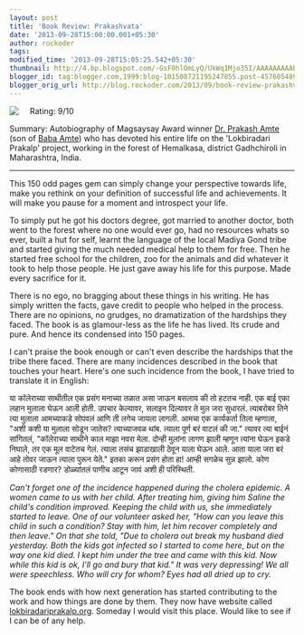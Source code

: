 ```yaml
---
layout: post
title: 'Book Review: Prakashvata'
date: '2013-09-28T15:00:00.001+05:30'
author: rockoder
tags: 
modified_time: '2013-09-28T15:05:25.542+05:30'
thumbnail: http://4.bp.blogspot.com/-GsF0hlOmLyQ/UkWq1Mjo35I/AAAAAAAAAB4/hJMD05t2hhw/s72-c/Prakashvata.jpg
blogger_id: tag:blogger.com,1999:blog-101508721195247855.post-4576054894300390009
blogger_orig_url: http://blog.rockoder.com/2013/09/book-review-prakashvata.html
---
```


<img style="float:left;margin-right:20px;" src="{{ site.url }}/public/images/posts/2013-09-28-book-review-prakashvata/Prakashvata.jpg">

Rating: 9/10  

Summary: Autobiography of Magsaysay Award winner [Dr. Prakash Amte](https://en.wikipedia.org/wiki/Prakash_Amte) (son of [Baba Amte](https://en.wikipedia.org/wiki/Baba_Amte)) who has devoted his entire life on the 'Lokbiradari Prakalp' project, working in the forest of Hemalkasa, district Gadhchiroli in Maharashtra, India.  

---

This 150 odd pages gem can simply change your perspective towards life, make you rethink on your definition of successful life and achievements. It will make you pause for a moment and introspect your life.  

To simply put he got his doctors degree, got married to another doctor, both went to the forest where no one would ever go, had no resources whats so ever, built a hut for self, learnt the language of the local Madiya Gond tribe and started giving the much needed medical help to them for free. Then he started free school for the children, zoo for the animals and did whatever it took to help those people. He just gave away his life for this purpose. Made every sacrifice for it.  

There is no ego, no bragging about these things in his writing. He has simply written the facts, gave credit to people who helped in the process. There are no opinions, no grudges, no dramatization of the hardships they faced. The book is as glamour-less as the life he has lived. Its crude and pure. And hence its condensed into 150 pages.  

I can't praise the book enough or can't even describe the hardships that the tribe there faced. There are many incidences described in the book that touches your heart. Here's one such incidence from the book, I have tried to translate it in English:  

या कॉलेराच्या साथीतील एक प्रसंग मनाच्या तळात असा जाऊन बसलाय की तो हटतच  नाही. एक बाई एका लहान मुलाला घेऊन आली होती. उपचार केल्यावर, सलाइन दिल्यावर ते मुल जरा सुधारलं. त्याबरोबर तिने त्या मुलाला आमच्याकडे सोपवलं आणि ती लगेच जायला लागली. आमचा एक कार्यकर्ता तिला म्हणाला, "अशी कशी या मुलाला सोडून जातेस? त्याच्याजवळ थांब. त्याला पूर्ण बरं वाटलं की जा." त्यावर त्या बाईनं सांगितलं, "कॉलेराच्या साथीने काल माझा नवरा मेला. दोन्ही मुलांना लागण झाली म्हणून त्यांना घेऊन इकडे निघाले, तर एक मूल वाटेतच गेलं. त्याला तसंच झाडाखाली ठेवून याला घेऊन आले. आता याला जरा बरं आहे तोवर जाऊन त्याला पुरून येते." इतका  करून प्रसंग होता हा! आम्ही सगळेच सुन्न झालो. कोण  कोणासाठी रडणार? डोळ्यांतलं पाणीच आटून जावं अशी ही परिस्थिती.  

*Can't forget one of the incidence happened during the cholera epidemic. A women came to us with her child. After treating him, giving him Saline the child's condition improved. Keeping the child with us, she immediately started to leave. One of our volunteer asked her, "How can you leave this child in such a condition? Stay with him, let him recover completely and then leave." On that she told, "Due to cholera out break my husband died yesterday. Both the kids got infected so I started to come here, but on the way one kid died. I kept him under the tree and came with this kid. Now while this kid is ok, I'll go and bury that kid." It was very depressing! We all were speechless. Who will cry for whom? Eyes had all dried up to cry.*  

The book ends with how next generation has started contributing to the work and how things are done by them. They now have website called [lokbiradariprakalp.org](lokbiradariprakalp.org). Someday I would visit this place. Would like to see if I can be of any help.  